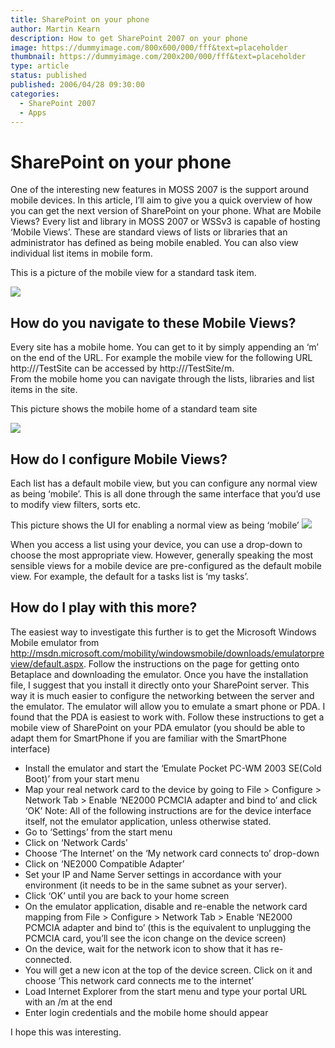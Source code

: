 ```yaml
---
title: SharePoint on your phone
author: Martin Kearn
description: How to get SharePoint 2007 on your phone
image: https://dummyimage.com/800x600/000/fff&text=placeholder
thumbnail: https://dummyimage.com/200x200/000/fff&text=placeholder
type: article
status: published
published: 2006/04/28 09:30:00
categories: 
  - SharePoint 2007
  - Apps
---
```


# SharePoint on your phone

One of the interesting new features in MOSS 2007 is the support around mobile devices. In this article, I’ll aim to give you a quick overview of how you can get the next version of SharePoint on your phone.
What are Mobile Views?
Every list and library in MOSS 2007 or WSSv3 is capable of hosting ‘Mobile Views’. These are standard views of lists or libraries that an administrator has defined as being mobile enabled. You can also view individual list items in mobile form.

This is a picture of the mobile view for a standard task item.

![](http://static.flickr.com/87/262214211_f082d16194_o.png)
 
## How do you navigate to these Mobile Views?
Every site has a mobile home. You can get to it by simply appending an ‘m’ on the end of the URL. For example the mobile view for the following URL http://<server>/TestSite can be accessed by http://<server>/TestSite/m.  
From the mobile home you can navigate through the lists, libraries and list items in the site.

This picture shows the mobile home of a standard team site

![](http://static.flickr.com/98/262214210_a98e0b4022_o.png)

## How do I configure Mobile Views?
Each list has a default mobile view, but you can configure any normal view as being ‘mobile’. This is all done through the same interface that you’d use to modify view filters, sorts etc. 

This picture shows the UI for enabling a normal view as being ‘mobile’
![](http://static.flickr.com/119/262214212_a154ac5ff4_o.png)
 
When you access a list using your device, you can use a drop-down to choose the most appropriate view. However, generally speaking the most sensible views for a mobile device are pre-configured as the default mobile view. For example, the default for a tasks list is ‘my tasks’.

## How do I play with this more?
The easiest way to investigate this further is to get the Microsoft Windows Mobile emulator from http://msdn.microsoft.com/mobility/windowsmobile/downloads/emulatorpreview/default.aspx. Follow the instructions on the page for getting onto Betaplace and downloading the emulator.
Once you have the installation file, I suggest that you install it directly onto your SharePoint server. This way it is much easier to configure the networking between the server and the emulator.
The emulator will allow you to emulate a smart phone or PDA. I found that the PDA is easiest to work with. Follow these instructions to get a mobile view of SharePoint on your PDA emulator (you should be able to adapt them for SmartPhone if you are familiar with the SmartPhone interface)
* Install the emulator and start the ‘Emulate Pocket PC-WM 2003 SE(Cold Boot)’ from your start menu
* Map your real network card to the device by going to File > Configure > Network Tab > Enable ‘NE2000 PCMCIA adapter and bind to’ and click ‘OK’
Note: All of the following instructions are for the device interface itself, not the emulator application, unless otherwise stated.
* Go to ‘Settings’ from the start menu 
* Click on ‘Network Cards’
* Choose ‘The Internet’ on the ‘My network card connects to’ drop-down
* Click on ‘NE2000 Compatible Adapter’
* Set your IP and Name Server settings in accordance with your environment (it needs to be in the same subnet as your server). 
* Click ‘OK’ until you are back to your home screen
* On the emulator application, disable and re-enable the network card mapping from File > Configure > Network Tab > Enable ‘NE2000 PCMCIA adapter and bind to’ (this is the equivalent to unplugging the PCMCIA card, you’ll see the icon change on the device screen)
* On the device, wait for the network icon to show that it has re-connected.
* You will get a new icon at the top of the device screen. Click on it and choose ‘This network card connects me to the internet’
* Load Internet Explorer from the start menu and type your portal URL with an /m at the end
* Enter login credentials and the mobile home should appear
 
 I hope this was interesting.
